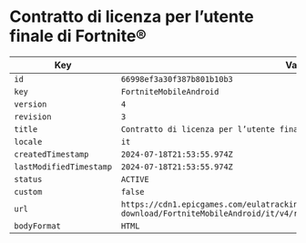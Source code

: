 # Contratto di licenza per l’utente finale di Fortnite®

| Key | Value |
| --- | ----- |
| `id` | `66998ef3a30f387b801b10b3` |
| `key` | `FortniteMobileAndroid` |
| `version` | `4` |
| `revision` | `3` |
| `title` | `Contratto di licenza per l’utente finale di Fortnite®` |
| `locale` | `it` |
| `createdTimestamp` | `2024-07-18T21:53:55.974Z` |
| `lastModifiedTimestamp` | `2024-07-18T21:53:55.974Z` |
| `status` | `ACTIVE` |
| `custom` | `false` |
| `url` | `https://cdn1.epicgames.com/eulatracking-download/FortniteMobileAndroid/it/v4/r3/9abea79f7973286157cdc758fade8693.pdf` |
| `bodyFormat` | `HTML` |
